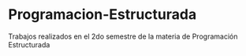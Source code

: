 # Programacion-Estructurada
Trabajos realizados en el 2do semestre de la materia de Programación Estructurada
